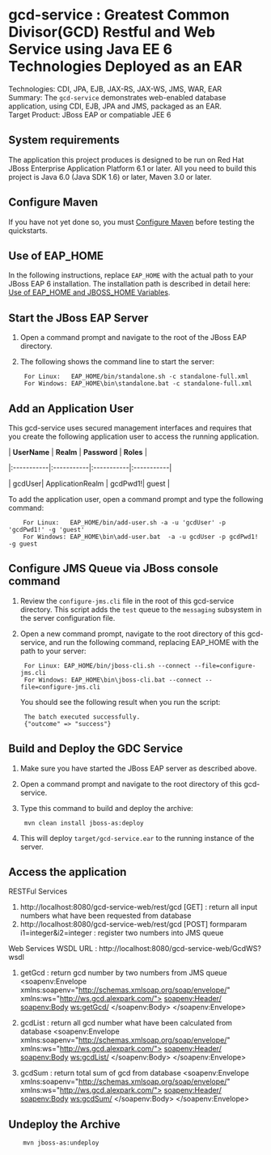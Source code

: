 gcd-service : Greatest Common Divisor(GCD) Restful and Web Service using Java EE 6 Technologies Deployed as an EAR
==============================================================================================
Technologies: CDI, JPA, EJB, JAX-RS, JAX-WS, JMS, WAR, EAR  
Summary: The `gcd-service` demonstrates web-enabled database application, using CDI, EJB, JPA and JMS, packaged as an EAR.   
Target Product: JBoss EAP or compatiable JEE 6


System requirements
-------------------

The application this project produces is designed to be run on Red Hat JBoss Enterprise Application Platform 6.1 or later. 
All you need to build this project is Java 6.0 (Java SDK 1.6) or later, Maven 3.0 or later.

Configure Maven
---------------
If you have not yet done so, you must [Configure Maven](https://github.com/jboss-developer/jboss-developer-shared-resources/blob/master/guides/CONFIGURE_MAVEN.md#configure-maven-to-build-and-deploy-the-quickstarts) before testing the quickstarts.

Use of EAP_HOME
---------------

In the following instructions, replace `EAP_HOME` with the actual path to your JBoss EAP 6 installation. The installation path is described in detail here: [Use of EAP_HOME and JBOSS_HOME Variables](https://github.com/jboss-developer/jboss-developer-shared-resources/blob/master/guides/USE_OF_EAP_HOME.md#use-of-eap_home-and-jboss_home-variables).

Start the JBoss EAP Server
-------------------------

1. Open a command prompt and navigate to the root of the JBoss EAP directory.
2. The following shows the command line to start the server:

        For Linux:   EAP_HOME/bin/standalone.sh -c standalone-full.xml
        For Windows: EAP_HOME\bin\standalone.bat -c standalone-full.xml

Add an Application User
----------------

This gcd-service uses secured management interfaces and requires that you create the following application user to access the running application. 

| **UserName** | **Realm** | **Password** | **Roles** |

|:-----------|:-----------|:-----------|:-----------|

| gcdUser| ApplicationRealm | gcdPwd1!| guest |

To add the application user, open a command prompt and type the following command:

        For Linux:   EAP_HOME/bin/add-user.sh -a -u 'gcdUser' -p 'gcdPwd1!' -g 'guest'
        For Windows: EAP_HOME\bin\add-user.bat  -a -u gcdUser -p gcdPwd1! -g guest


Configure JMS Queue via JBoss console command
-------------------------
1. Review the `configure-jms.cli` file in the root of this gcd-service directory. This script adds the `test` queue to the `messaging` subsystem in the server configuration file.

2. Open a new command prompt, navigate to the root directory of this gcd-service, and run the following command, replacing EAP_HOME with the path to your server:

        For Linux: EAP_HOME/bin/jboss-cli.sh --connect --file=configure-jms.cli 
        For Windows: EAP_HOME\bin\jboss-cli.bat --connect --file=configure-jms.cli 
   You should see the following result when you run the script:

        The batch executed successfully.
        {"outcome" => "success"}


Build and Deploy the GDC Service
-------------------------
1. Make sure you have started the JBoss EAP server as described above.
2. Open a command prompt and navigate to the root directory of this gcd-service.
3. Type this command to build and deploy the archive:

        mvn clean install jboss-as:deploy

4. This will deploy `target/gcd-service.ear` to the running instance of the server.


Access the application 
---------------------
RESTFul Services

1. http://localhost:8080/gcd-service-web/rest/gcd [GET] : return all input numbers what have been requested from database
2. http://localhost:8080/gcd-service-web/rest/gcd [POST] formparam i1=integer&i2=integer : register two numbers into JMS queue

Web Services
WSDL URL : http://localhost:8080/gcd-service-web/GcdWS?wsdl

1. getGcd  : return gcd number by two numbers from JMS queue
        <soapenv:Envelope xmlns:soapenv="http://schemas.xmlsoap.org/soap/envelope/" xmlns:ws="http://ws.gcd.alexpark.com/">
           <soapenv:Header/>
           <soapenv:Body>
              <ws:getGcd/>
           </soapenv:Body>
        </soapenv:Envelope>

2. gcdList : return all gcd number what have been calculated from database
        <soapenv:Envelope xmlns:soapenv="http://schemas.xmlsoap.org/soap/envelope/" xmlns:ws="http://ws.gcd.alexpark.com/">
           <soapenv:Header/>
           <soapenv:Body>
              <ws:gcdList/>
           </soapenv:Body>
        </soapenv:Envelope>

3. gcdSum  : return total sum of gcd from database
        <soapenv:Envelope xmlns:soapenv="http://schemas.xmlsoap.org/soap/envelope/" xmlns:ws="http://ws.gcd.alexpark.com/">
           <soapenv:Header/>
           <soapenv:Body>
              <ws:gcdSum/>
           </soapenv:Body>
        </soapenv:Envelope>

Undeploy the Archive
--------------------

        mvn jboss-as:undeploy

